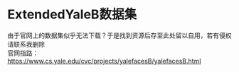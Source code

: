 # ExtendedYaleB数据集
由于官网上的数据集似乎无法下载？于是找到资源后存至此处留以自用，若有侵权请联系我删除<br>
官网指路：https://www.cs.yale.edu/cvc/projects/yalefacesB/yalefacesB.html
